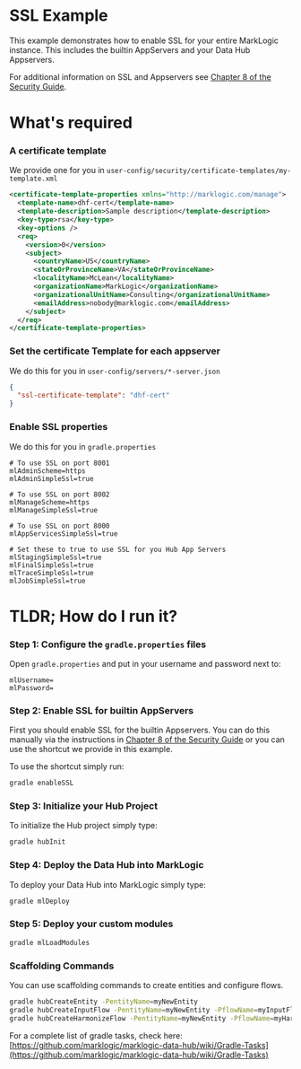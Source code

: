 # SSL Example
This example demonstrates how to enable SSL for your entire MarkLogic instance. This includes the builtin AppServers and your Data Hub Appservers.

For additional information on SSL and Appservers see [Chapter 8 of the Security Guide](http://docs.marklogic.com/guide/security/SSL).

# What's required
### A certificate template
We provide one for you in `user-config/security/certificate-templates/my-template.xml`
```xml
<certificate-template-properties xmlns="http://marklogic.com/manage">
  <template-name>dhf-cert</template-name>
  <template-description>Sample description</template-description>
  <key-type>rsa</key-type>
  <key-options />
  <req>
    <version>0</version>
    <subject>
      <countryName>US</countryName>
      <stateOrProvinceName>VA</stateOrProvinceName>
      <localityName>McLean</localityName>
      <organizationName>MarkLogic</organizationName>
      <organizationalUnitName>Consulting</organizationalUnitName>
      <emailAddress>nobody@marklogic.com</emailAddress>
    </subject>
  </req>
</certificate-template-properties>
```

### Set the certificate Template for each appserver
We do this for you in 
`user-config/servers/*-server.json`

```json
{
  "ssl-certificate-template": "dhf-cert"
}
```

### Enable SSL properties
We do this for you in `gradle.properties`

```
# To use SSL on port 8001
mlAdminScheme=https
mlAdminSimpleSsl=true

# To use SSL on port 8002
mlManageScheme=https
mlManageSimpleSsl=true

# To use SSL on port 8000
mlAppServicesSimpleSsl=true

# Set these to true to use SSL for you Hub App Servers
mlStagingSimpleSsl=true
mlFinalSimpleSsl=true
mlTraceSimpleSsl=true
mlJobSimpleSsl=true
```

# TLDR; How do I run it?

### Step 1: Configure the `gradle.properties` files
Open `gradle.properties` and put in your username and password
next to:

```properties
mlUsername=
mlPassword=
```

### Step 2: Enable SSL for builtin AppServers
First you should enable SSL for the builtin Appservers. You can do this manually via the instructions in [Chapter 8 of the Security Guide](http://docs.marklogic.com/guide/security/SSL) or you can use the shortcut we provide in this example.

To use the shortcut simply run:

```bash
gradle enableSSL
```

### Step 3: Initialize your Hub Project
To initialize the Hub project simply type:

```bash
gradle hubInit
```

### Step 4: Deploy the Data Hub into MarkLogic
To deploy your Data Hub into MarkLogic simply type:

```bash
gradle mlDeploy
```

### Step 5: Deploy your custom modules
```bash
gradle mlLoadModules
```

### Scaffolding Commands
You can use scaffolding commands to create entities and configure flows.

```bash
gradle hubCreateEntity -PentityName=myNewEntity
gradle hubCreateInputFlow -PentityName=myNewEntity -PflowName=myInputFlow
gradle hubCreateHarmonizeFlow -PentityName=myNewEntity -PflowName=myHarmonizationFlow
```

For a complete list of gradle tasks, check here: [https://github.com/marklogic/marklogic-data-hub/wiki/Gradle-Tasks](https://github.com/marklogic/marklogic-data-hub/wiki/Gradle-Tasks)
